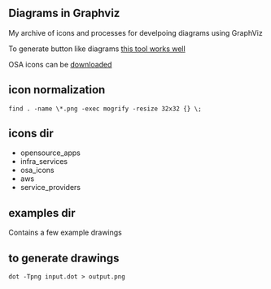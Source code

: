 ## Diagrams in Graphviz

My archive of icons and processes for develpoing diagrams using GraphViz

To generate button like diagrams [this tool works well](http://www.holshousersoftware.com/glass/)

OSA icons can be [downloaded](http://www.opensecurityarchitecture.org/downloads/13_05_osa_icons_png.zip)

## icon normalization

```
find . -name \*.png -exec mogrify -resize 32x32 {} \;
```

## icons dir

- opensource_apps
- infra_services
- osa_icons
- aws
- service_providers

## examples dir

Contains a few example drawings

## to generate drawings

```
dot -Tpng input.dot > output.png
```
